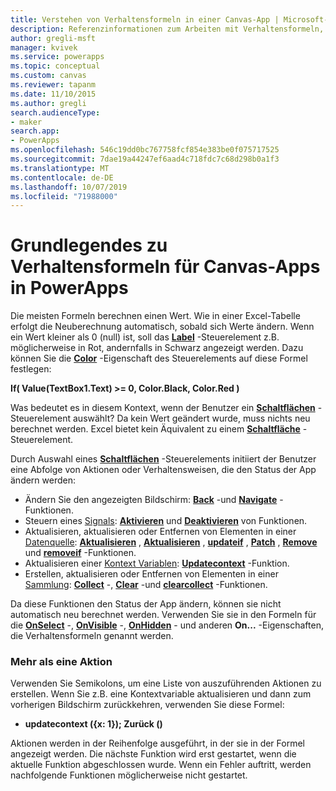 ```yaml
---
title: Verstehen von Verhaltensformeln in einer Canvas-App | Microsoft-Dokumentation
description: Referenzinformationen zum Arbeiten mit Verhaltensformeln, die den Status von Canvas-Apps in PowerApps ändern
author: gregli-msft
manager: kvivek
ms.service: powerapps
ms.topic: conceptual
ms.custom: canvas
ms.reviewer: tapanm
ms.date: 11/10/2015
ms.author: gregli
search.audienceType:
- maker
search.app:
- PowerApps
ms.openlocfilehash: 546c19dd0bc767758fcf854e383be0f075717525
ms.sourcegitcommit: 7dae19a44247ef6aad4c718fdc7c68d298b0a1f3
ms.translationtype: MT
ms.contentlocale: de-DE
ms.lasthandoff: 10/07/2019
ms.locfileid: "71988000"
---
```

# <a name="understand-behavior-formulas-for-canvas-apps-in-powerapps"></a>Grundlegendes zu Verhaltensformeln für Canvas-Apps in PowerApps

Die meisten Formeln berechnen einen Wert.  Wie in einer Excel-Tabelle erfolgt die Neuberechnung automatisch, sobald sich Werte ändern.  Wenn ein Wert kleiner als 0 (null) ist, soll das **[Label](controls/control-text-box.md)** -Steuerelement z.B. möglicherweise in Rot, andernfalls in Schwarz angezeigt werden. Dazu können Sie die **[Color](controls/properties-color-border.md)** -Eigenschaft des Steuerelements auf diese Formel festlegen:

**If( Value(TextBox1.Text) >= 0, Color.Black, Color.Red )**

Was bedeutet es in diesem Kontext, wenn der Benutzer ein **[Schaltflächen](controls/control-button.md)** -Steuerelement auswählt?  Da kein Wert geändert wurde, muss nichts neu berechnet werden. Excel bietet kein Äquivalent zu einem **[Schaltfläche](controls/control-button.md)** -Steuerelement.  

Durch Auswahl eines **[Schaltflächen](controls/control-button.md)** -Steuerelements initiiert der Benutzer eine Abfolge von Aktionen oder Verhaltensweisen, die den Status der App ändern werden:

* Ändern Sie den angezeigten Bildschirm: **[Back](functions/function-navigate.md)** -und **[Navigate](functions/function-navigate.md)** -Funktionen.
* Steuern eines [Signals](functions/signals.md): **[Aktivieren](functions/function-enable-disable.md)** und **[Deaktivieren](functions/function-enable-disable.md)** von Funktionen.
* Aktualisieren, aktualisieren oder Entfernen von Elementen in einer [Datenquelle](working-with-data-sources.md): **[Aktualisieren](functions/function-refresh.md)** , **[Aktualisieren](functions/function-update-updateif.md)** , **[updateif](functions/function-update-updateif.md)** , **[Patch](functions/function-patch.md)** , **[Remove](functions/function-remove-removeif.md)** und **[removeif](functions/function-remove-removeif.md)** -Funktionen.
* Aktualisieren einer [Kontext Variablen](working-with-variables.md#use-a-context-variable):  **[Updatecontext](functions/function-updatecontext.md)** -Funktion.
* Erstellen, aktualisieren oder Entfernen von Elementen in einer [Sammlung](working-with-data-sources.md#collections):  **[Collect](functions/function-clear-collect-clearcollect.md)** -, **[Clear](functions/function-clear-collect-clearcollect.md)** -und **[clearcollect](functions/function-clear-collect-clearcollect.md)** -Funktionen.

Da diese Funktionen den Status der App ändern, können sie nicht automatisch neu berechnet werden. Verwenden Sie sie in den Formeln für die **[OnSelect](controls/properties-core.md)** -, **[OnVisible](controls/control-screen.md)** -, **[OnHidden](controls/control-screen.md)** - und anderen **On...** -Eigenschaften, die Verhaltensformeln genannt werden.

### <a name="more-than-one-action"></a>Mehr als eine Aktion
Verwenden Sie Semikolons, um eine Liste von auszuführenden Aktionen zu erstellen. Wenn Sie z.B. eine Kontextvariable aktualisieren und dann zum vorherigen Bildschirm zurückkehren, verwenden Sie diese Formel:

* **updatecontext ({x: 1}); Zurück ()**

Aktionen werden in der Reihenfolge ausgeführt, in der sie in der Formel angezeigt werden.  Die nächste Funktion wird erst gestartet, wenn die aktuelle Funktion abgeschlossen wurde. Wenn ein Fehler auftritt, werden nachfolgende Funktionen möglicherweise nicht gestartet.

